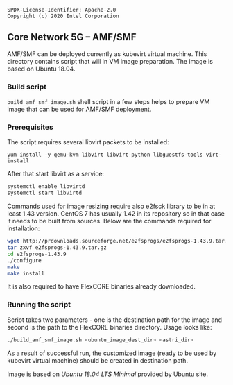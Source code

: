 ```text
SPDX-License-Identifier: Apache-2.0
Copyright (c) 2020 Intel Corporation
```

## Core Network 5G – AMF/SMF
AMF/SMF can be deployed currently as kubevirt virtual machine. This directory contains script that will in VM image preparation. The image is based on Ubuntu 18.04.

### Build script
`build_amf_smf_image.sh` shell script in a few steps helps to prepare VM image that can be used for AMF/SMF deployment.

### Prerequisites
The script requires several libvirt packets to be installed:

`yum install -y qemu-kvm libvirt libvirt-python libguestfs-tools virt-install`

After that start libvirt as a service:

```sh
systemctl enable libvirtd
systemctl start libvirtd
```

Commands used for image resizing require also e2fsck library to be in at least 1.43 version. CentOS 7 has usually 1.42 in its repository so in that case it needs to be built from sources. Below are the commands required for installation:

```sh
wget http://prdownloads.sourceforge.net/e2fsprogs/e2fsprogs-1.43.9.tar.gz
tar zxvf e2fsprogs-1.43.9.tar.gz
cd e2fsprogs-1.43.9
./configure
make
make install
```

It is also required to have FlexCORE binaries already downloaded.

### Running the script
Script takes two parameters - one is the destination path for the image and second is the path to the FlexCORE binaries directory. Usage looks like:

```sh
./build_amf_smf_image.sh <ubuntu_image_dest_dir> <astri_dir>
```

As a result of successful run, the customized image (ready to be used by kubevirt virtual machine) should be created in destination path.

Image is based on *Ubuntu 18.04 LTS Minimal* provided by Ubuntu site.
